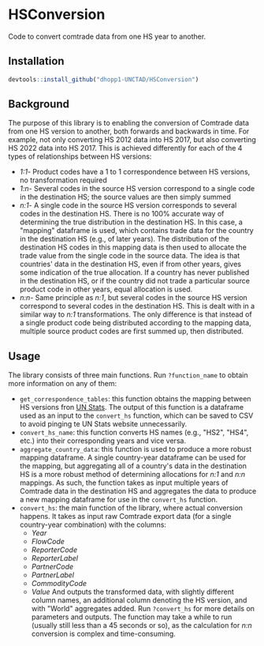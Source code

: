 # HSConversion
Code to convert comtrade data from one HS year to another.
## Installation
```R
devtools::install_github("dhopp1-UNCTAD/HSConversion")
```
## Background
The purpose of this library is to enabling the conversion of Comtrade data from one HS version to another, both forwards and backwards in time. For example, not only converting HS 2012 data into HS 2017, but also converting HS 2022 data into HS 2017. This is achieved differently for each of the 4 types of relationships between HS versions:
- _1:1_- Product codes have a 1 to 1 correspondence between HS versions, no transformation required
-  _1:n_- Several codes in the source HS version correspond to a single code in the destination HS; the source values are then simply summed
- _n:1_- A single code in the source HS version corresponds to several codes in the destination HS. There is no 100% accurate way of determining the true distribution in the destination HS. In this case, a "mapping" dataframe is used, which contains trade data for the country in the destination HS (e.g., of later years). The distribution of the destination HS codes in this mapping data is then used to allocate the trade value from the single code in the source data. The idea is that countries' data in the destination HS, even if from other years, gives some indication of the true allocation. If a country has never published in the destination HS, or if the country did not trade a particular source product code in other years, equal allocation is used.
- _n:n_- Same principle as _n:1_, but several codes in the source HS version correspond to several codes in the destination HS. This is dealt with in a similar way to _n:1_ transformations. The only difference is that instead of a single product code being distributed according to the mapping data, multiple source product codes are first summed up, then distributed.

## Usage
The library consists of three main functions. Run `?function_name` to obtain more information on any of them:

- `get_correspondence_tables`: this function obtains the mapping between HS versions fron [UN Stats](https://unstats.un.org/unsd/trade/classifications/correspondence-tables.asp). The output of this function is a dataframe used as an input to the `convert_hs` function, which can be saved to CSV to avoid pinging te UN Stats website unnecessarily.
- `convert_hs_name`: this function converts HS names (e.g., "HS2", "HS4", etc.) into their corresponding years and vice versa.
- `aggregate_country_data`: this function is used to produce a more robust mapping dataframe. A single country-year dataframe can be used for the mapping, but aggregating all of a country's data in the destination HS is a more robust method of determining allocations for _n:1_ and _n:n_ mappings. As such, the function takes as input multiple years of Comtrade data in the destination HS and aggregates the data to produce a new mapping dataframe for use in the `convert_hs` function.
- `convert_hs`: the main function of the library, where actual conversion happens. It takes as input raw Comtrade export data (for a single country-year combination) with the columns: 
	- _Year_
	- _FlowCode_
	- _ReporterCode_
	- _ReporterLabel_
	- _PartnerCode_
	- _PartnerLabel_
	- _CommodityCode_
	- _Value_
And outputs the transformed data, with slightly different column names, an additional column denoting the HS version, and with "World" aggregates added. Run `?convert_hs` for more details on parameters and outputs. The function may take a while to run (usually still less than a 45 seconds or so), as the calculation for _n:n_ conversion is complex and time-consuming. 

